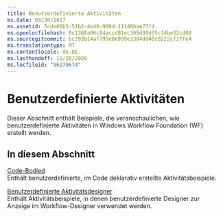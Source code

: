 ```yaml
---
title: Benutzerdefinierte Aktivitäten
ms.date: 03/30/2017
ms.assetid: 5cde06b3-51b2-4e46-900d-11140bae77f4
ms.openlocfilehash: 8c1368a96c84accd81ec365d30df5c14be32cd08
ms.sourcegitcommit: bc293b14af795e0e999e3304dd40c0222cf2ffe4
ms.translationtype: MT
ms.contentlocale: de-DE
ms.lasthandoff: 11/26/2020
ms.locfileid: "96279674"
---
```

# <a name="custom-activities"></a>Benutzerdefinierte Aktivitäten

Dieser Abschnitt enthält Beispiele, die veranschaulichen, wie benutzerdefinierte Aktivitäten in Windows Workflow Foundation (WF) erstellt werden.  
  
## <a name="in-this-section"></a>In diesem Abschnitt  

 [Code-Bodied](code-bodied.md)  
 Enthält benutzerdefinierte, im Code deklarativ erstellte Aktivitätsbeispiele.
  
 [Benutzerdefinierte Aktivitätsdesigner](custom-activity-designers.md)  
 Enthält Aktivitätsbeispiele, in denen benutzerdefinierte Designer zur Anzeige im Workflow-Designer verwendet werden.
